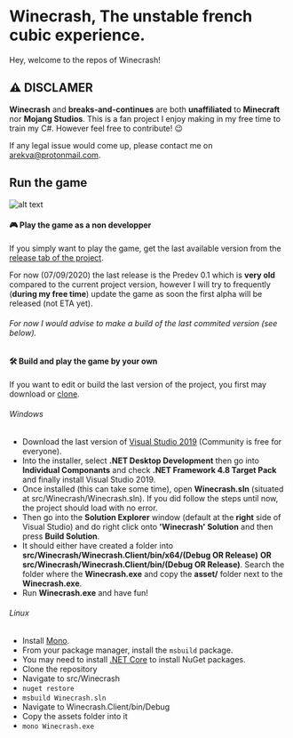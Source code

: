 # Winecrash, The unstable french cubic experience.

Hey, welcome to the repos of Winecrash!

## ⚠️ DISCLAMER
__Winecrash__ and __breaks-and-continues__ are both **unaffiliated** to __Minecraft__ nor __Mojang Studios__.
This is a fan project I enjoy making in my free time to train my C#. However feel free to contribute! 😉

If any legal issue would come up, please contact me on [arekva@protonmail.com](mailto:arekva@protonmail.com "Send a mail to arekva@protonmail.com").

## Run the game

![alt text](https://github.com/breaks-and-continues/winecrash/raw/master/src/previews/preview_menu.png "In-Game main menu")

#### 🎮 Play the game as a non developper
If you simply want to play the game, get the last available version from the [release tab of the project](https://github.com/breaks-and-continues/winecrash/releases "Releases of the game"). 

For now (07/09/2020) the last release is the Predev 0.1 which is **very old** compared to the current project version, however I will try to frequently (**__during my free time__**) update the game as soon the first alpha will be released (not ETA yet). 

###### For now I would advise to make a build of the last commited version (see below).

#### 🛠️ Build and play the game by your own
If you want to edit or build the last version of the project, you first may download or [clone](https://docs.github.com/en/github/creating-cloning-and-archiving-repositories/cloning-a-repository "How to clone a repository").

###### Windows
* Download the last version of [Visual Studio 2019](https://visualstudio.microsoft.com/fr/vs/ "Visual Studio Homepage") (Community is free for everyone).
* Into the installer, select **.NET Desktop Development** then go into __Individual Componants__ and check **.NET Framework 4.8 Target Pack** and finally install Visual Studio 2019.
* Once installed (this can take some time), open __Winecrash.sln__ (situated at src/Winecrash/Winecrash.sln). If you did follow the steps until now, the project should load with no error.
* Then go into the **Solution Explorer** window (default at the __right__ side of Visual Studio) and do right click onto **'Winecrash' Solution** and then press **Build Solution**.
* It should either have created a folder into __src/Winecrash/Winecrash.Client/bin/x64/(Debug **OR** Release)__ **OR** __src/Winecrash/Winecrash.Client/bin/(Debug **OR** Release)__. Search the folder where the **Winecrash.exe** and copy the **asset/** folder next to the **Winecrash.exe**.
* Run **Winecrash.exe** and have fun!

###### Linux
* Install [Mono](https://www.mono-project.com/).
* From your package manager, install the `msbuild` package.
* You may need to install [.NET Core](https://dotnet.microsoft.com/download/dotnet-core) to install NuGet packages.
* Clone the repository
* Navigate to src/Winecrash
* `nuget restore`
* `msbuild Winecrash.sln`
* Navigate to Winecrash.Client/bin/Debug
* Copy the assets folder into it
* `mono Winecrash.exe`
